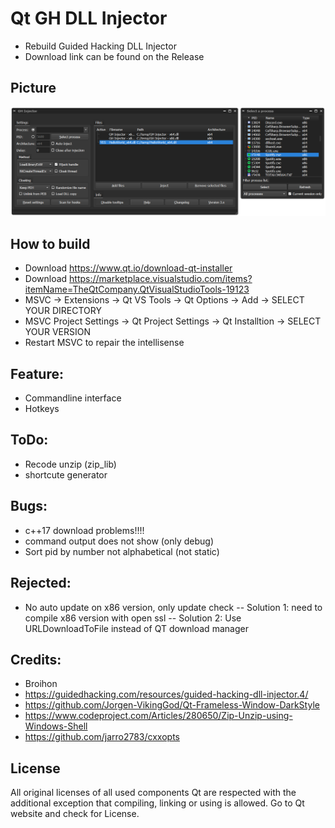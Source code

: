 # Qt GH DLL Injector
- Rebuild Guided Hacking DLL Injector
- Download link can be found on the Release

## Picture
![alt_text](QT_GH_Injector/gh_resource/Injector_v4.png)

## How to build
- Download https://www.qt.io/download-qt-installer
- Download https://marketplace.visualstudio.com/items?itemName=TheQtCompany.QtVisualStudioTools-19123
- MSVC -> Extensions -> Qt VS Tools -> Qt Options -> Add -> SELECT YOUR DIRECTORY
- MSVC Project Settings -> Qt Project Settings -> Qt Installtion -> SELECT YOUR VERSION
- Restart MSVC to repair the intellisense

## Feature:
- Commandline interface
- Hotkeys


## ToDo:
- Recode unzip (zip_lib)
- shortcute generator

## Bugs:
- c++17 download problems!!!!
- command output does not show (only debug)
- Sort pid by number not alphabetical (not static)

## Rejected:
- No auto update on x86 version, only update check 
-- Solution 1: need to compile x86 version with open ssl 
-- Solution 2: Use URLDownloadToFile instead of QT download manager


## Credits:
- Broihon
- https://guidedhacking.com/resources/guided-hacking-dll-injector.4/
- https://github.com/Jorgen-VikingGod/Qt-Frameless-Window-DarkStyle
- https://www.codeproject.com/Articles/280650/Zip-Unzip-using-Windows-Shell
- https://github.com/jarro2783/cxxopts

## License
All original licenses of all used components Qt are respected with the additional exception that compiling, linking or using is allowed. Go to Qt website and check for License.

